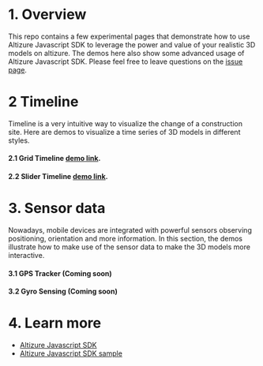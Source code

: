 # 1. Overview

This repo contains a few experimental pages that demonstrate how to use Altizure Javascript SDK to leverage the power and value of your realistic 3D models on altizure. The demos here also show some advanced usage of Altizure Javascript SDK. Please feel free to leave questions on the [issue page](https://github.com/altizure/experimental-demo/issues).

# 2 Timeline

Timeline is a very intuitive way to visualize the change of a construction site. Here are demos to visualize a time series of 3D models in different styles.

#### 2.1 Grid Timeline [demo link](./timeline.html).
#### 2.2 Slider Timeline [demo link](./timeline-slider.html).

# 3. Sensor data

Nowadays, mobile devices are integrated with powerful sensors observing positioning, orientation and more information. In this section, the demos illustrate how to make use of the sensor data to make the 3D models more interactive.

#### 3.1 GPS Tracker (Coming soon)
#### 3.2 Gyro Sensing (Coming soon)

# 4. Learn more

* [Altizure Javascript SDK](altizure.github.io/dev-docs-site)
* [Altizure Javascript SDK sample](https://github.com/altizure/sdk.examples)
